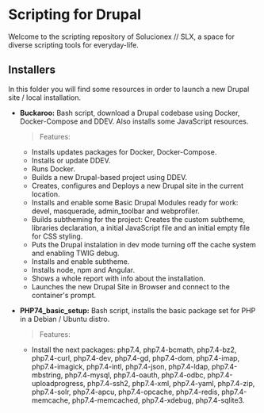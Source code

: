 # Scripting for Drupal
Welcome to the scripting repository of Solucionex // SLX, a space for diverse scripting tools for everyday-life.  

## Installers
In this folder you will find some resources in order to launch a new Drupal site / local installation.   
* **Buckaroo:** Bash script, download a Drupal codebase using Docker, Docker-Compose and DDEV. Also installs some JavaScript resources.
  > Features:
    * Installs updates packages for Docker, Docker-Compose. 
    * Installs or update DDEV.
    * Runs Docker.
    * Builds a new Drupal-based project using DDEV.
    * Creates, configures and Deploys a new Drupal site in the current location.
    * Installs and enable some Basic Drupal Modules ready for work: devel, masquerade, admin_toolbar and webprofiler.
    * Builds subtheming for the project: Creates the custom subtheme, libraries declaration, a initial JavaScript file and an initial empty file for CSS styling.
    * Puts the Drupal instalation in dev mode turning off the cache system and enabling TWIG debug.
    * Installs and enable subtheme.
    * Installs node, npm and Angular.
    * Shows a whole report with info about the installation.
    * Launches the new Drupal Site in Browser and connect to the container's prompt.

* **PHP74_basic_setup:** Bash script, installs the basic package set for PHP in a Debian / Ubuntu distro.  
  > Features:
    * Install the next packages:   php7.4, php7.4-bcmath, php7.4-bz2, php7.4-curl, php7.4-dev, php7.4-gd, php7.4-dom, php7.4-imap, php7.4-imagick, php7.4-intl, php7.4-json, php7.4-ldap, php7.4-mbstring, php7.4-mysql, php7.4-oauth, php7.4-odbc, php7.4-uploadprogress, php7.4-ssh2, php7.4-xml, php7.4-yaml, php7.4-zip, php7.4-solr, php7.4-apcu, php7.4-opcache, php7.4-redis, php7.4-memcache, php7.4-memcached, php7.4-xdebug, php7.4-sqlite3.       

